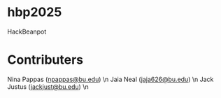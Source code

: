 # hbp2025
HackBeanpot


# Contributers
Nina Pappas (npappas@bu.edu) \n
Jaia Neal (jaja626@bu.edu) \n
Jack Justus (jackjust@bu.edu) \n